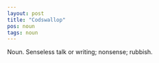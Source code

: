 ```yaml
---
layout: post
title: "Codswallop"
pos: noun
tags: noun
---
```

Noun. Senseless talk or writing; nonsense; rubbish.
